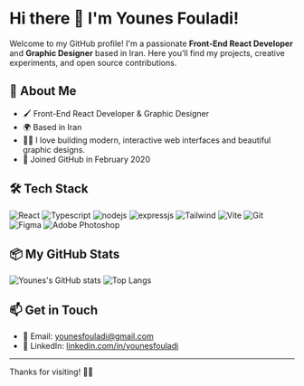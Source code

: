 # Hi there 👋 I'm Younes Fouladi!

Welcome to my GitHub profile! I'm a passionate **Front-End React Developer** and **Graphic Designer** based in Iran. Here you’ll find my projects, creative experiments, and open source contributions.

## 🚀 About Me

- 🖌️ Front-End React Developer & Graphic Designer
- 🌍 Based in Iran
- 👨‍💻 I love building modern, interactive web interfaces and beautiful graphic designs.
- 📅 Joined GitHub in February 2020

## 🛠️ Tech Stack

![React](https://img.shields.io/badge/-React-20232a?style=flat-square&logo=react)
![Typescript](https://img.shields.io/badge/TypeScript-3178C6?style=flat-square&logo=typescript&logoColor=white)
![nodejs](https://img.shields.io/badge/node.js-339933?style=flat-square&logo=Node.js&logoColor=white)
![expressjs](https://img.shields.io/badge/Express.js-000000?logo=express&logoColor=fff&style=flat-sqare)
![Tailwind](https://img.shields.io/badge/Tailwind%20CSS-0EA5E9?style=flat-square&logo=tailwindcss&logoColor=white)
![Vite](https://img.shields.io/badge/Vite-646CFF?style=flat-square&logo=vite&logoColor=FFD62E)
![Git](https://img.shields.io/badge/-Git-F05032?style=flat-square&logo=git&logoColor=white)
![Figma](https://img.shields.io/badge/-Figma-333?style=flat-square&logo=figma)
![Adobe Photoshop](https://img.shields.io/badge/-Photoshop-31A8FF?style=flat-square&logo=adobe-photoshop&logoColor=white)

## 📦 My GitHub Stats

![Younes's GitHub stats](https://github-readme-stats.vercel.app/api?username=younesfouladi&show_icons=true&theme=default)
![Top Langs](https://github-readme-stats.vercel.app/api/top-langs/?username=younesfouladi&layout=compact)

## 📫 Get in Touch

- 📧 Email: [younesfouladi@gmail.com](mailto:younesfouladi@gmail.com)
- 💼 LinkedIn: [linkedin.com/in/younesfouladi](https://linkedin.com/in/younesfouladi)

---

Thanks for visiting! 🚀✨
